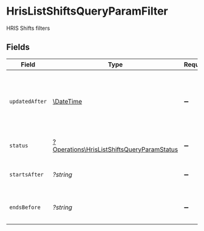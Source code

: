 # HrisListShiftsQueryParamFilter

HRIS Shifts filters


## Fields

| Field                                                                                                   | Type                                                                                                    | Required                                                                                                | Description                                                                                             | Example                                                                                                 |
| ------------------------------------------------------------------------------------------------------- | ------------------------------------------------------------------------------------------------------- | ------------------------------------------------------------------------------------------------------- | ------------------------------------------------------------------------------------------------------- | ------------------------------------------------------------------------------------------------------- |
| `updatedAfter`                                                                                          | [\DateTime](https://www.php.net/manual/en/class.datetime.php)                                           | :heavy_minus_sign:                                                                                      | Use a string with a date to only select results updated after that given date                           | 2020-01-01T00:00:00.000Z                                                                                |
| `status`                                                                                                | [?Operations\HrisListShiftsQueryParamStatus](../../Models/Operations/HrisListShiftsQueryParamStatus.md) | :heavy_minus_sign:                                                                                      | Filter to select shifts by status                                                                       |                                                                                                         |
| `startsAfter`                                                                                           | *?string*                                                                                               | :heavy_minus_sign:                                                                                      | Filter shifts that start after this date                                                                | 2024-01-15T09:00                                                                                        |
| `endsBefore`                                                                                            | *?string*                                                                                               | :heavy_minus_sign:                                                                                      | Filter shifts that end before this date                                                                 | 2024-01-15T17:00                                                                                        |